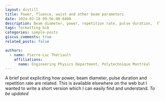 ```yaml
---
layout: distill
title: Power, fluence, waist and other beam parameters
date: 2024-02-18 09:56:00-0400
description: Beam diameter, power, repetition rate, pulse duration,  fluence and power
tags: formatting bib
categories: sample-posts
giscus_comments: true
related_posts: false

authors:
  - name: Pierre-Luc Thériault
    affiliations:
      name: Engineering Physics Department, Polytechnique Montréal
---
```

A brief post expliciting how power, beam diameter, pulse duration and repetition rate are related. This is available elsewhere on the web but I wanted to write a short version which I can easily find and understand.
*To be updated*

